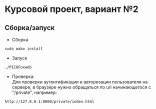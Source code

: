 # Курсовой проект, вариант №2

## Сборка/запуск

- Сборка

~~~
sudo make install
~~~

- Запуск

~~~
./PICOFoxweb
~~~

- Проверка:  
Для проверки аутентификации и авторизации пользователя на сервере, в браузере нужно обращаться по uri начинающегося с "/private", например:

~~~
http://127.0.0.1:8000/private/index.html
~~~
